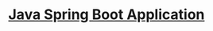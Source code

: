 # [Java Spring Boot Application](https://shahpreetk.com/blog/setting-up-a-java-spring-boot-project-part-1)